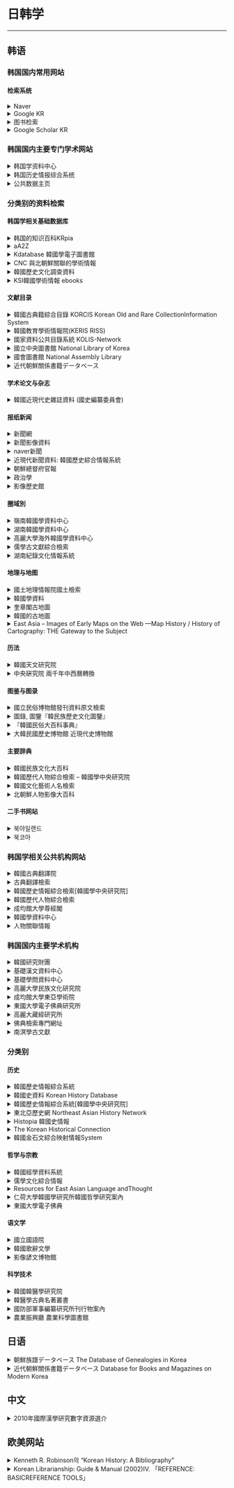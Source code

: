 # 日韩学

---

## 韩语

### 韩国国内常用网站

#### 检索系统

<div class="grid">
    <div><details><summary>Naver</summary><p><a href="https://www.naver.com/" target="_blank" role="button" class="outline">访问网站</a></p></details></div>
    <div><details><summary>Google KR</summary><p><a href="https://books.google.co.kr/?hl=ko" target="_blank" role="button" class="outline">访问网站</a></p></details></div>
    <div><details><summary>图书检索</summary><p><a href="http://books.google.co.kr/books?hl=ko" target="_blank" role="button" class="outline">访问网站</a></p></details></div>
</div>
<div class="grid">
    <div><details><summary>Google Scholar KR</summary><p><a href="http://scholar.google.co.kr/
" target="_blank" role="button" class="outline">访问网站</a></p></details></div>
    <div> </div>
    <div> </div>
</div>

### 韩国国内主要专门学术网站

<div class="grid">
    <div><details><summary>韩国学资料中心</summary><p><a href="http://www.kostma.net" target="_blank" role="button" class="outline">访问网站</a></p></details></div>
    <div><details><summary>韩国历史情报综合系统</summary><p><a href="http://www.koreanhistory.or.kr/" target="_blank" role="button" class="outline">访问网站</a></p></details></div>
    <div><details><summary>公共数据主页</summary><p><a href="https://www.data.go.kr/" target="_blank" role="button" class="outline">访问网站</a></p></details></div>
</div>

### 分类别的资料检索

#### 韩国学相关基础数据库

<div class="grid">
    <div><details><summary>韩国的知识百科KRpia</summary><p>包括歷史、藝術，文學以及燕行錄叢刊增補版<br/><a href="http://www.krpia.co.kr/" target="_blank" role="button" class="outline">访问网站</a></p></details></div>
    <div><details><summary>aA2Z</summary><p>韩国学的窗口<br/><a href="http://koreaa2z.com/index_gen.htm" target="_blank" role="button" class="outline">访问网站</a></p></details></div>
    <div><details><summary>Kdatabase 韓國學電子圖書館</summary><p><a href="http://www.kdatabase.com/" target="_blank" role="button" class="outline">访问网站</a></p></details></div>
</div>
<div class="grid">
    <div><details><summary>CNC 與北朝鮮關聯的學術情報</summary><p><a href="http://yescnc.com/main.aspx" target="_blank" role="button" class="outline">访问网站</a></p></details></div>
    <div><details><summary>韓國歷史文化調查資料</summary><p>Korean History & Culture Research Database （主要是考古學）<br/><a href="http://www.excavation.co.kr/" target="_blank" role="button" class="outline">访问网站</a></p></details></div>
    <div><details><summary>KSI韓國學術情報 ebooks</summary><p><a href="http://ebook.kstudy.com/" target="_blank" role="button" class="outline">访问网站</a></p></details></div>
</div>

#### 文献目录

<div class="grid">
    <div><details><summary>韓國古典籍綜合目錄 KORCIS Korean Old and Rare CollectionInformation System</summary><p><a href="https://www.nl.go.kr/korcis/" target="_blank" role="button" class="outline">访问网站</a></p></details></div>
    <div><details><summary>韓國教育學術情報院(KERIS RISS)</summary><p><a href="http://www.riss4u.net/index.jsp" target="_blank" role="button" class="outline">访问网站</a></p></details></div>
    <div><details><summary>國家資料公共目錄系統 KOLIS-Network</summary><p><a href="http://www.nl.go.kr/kolisnet/index.php" target="_blank" role="button" class="outline">访问网站</a></p></details></div>
</div>
<div class="grid">
    <div><details><summary>國立中央圖書館 National Library of Korea</summary><p><a href="http://www.nl.go.kr/nl/index.jsp" target="_blank" role="button" class="outline">访问网站</a></p></details></div>
    <div><details><summary>國會圖書館 National Assembly Library</summary><p><a href="http://www.nanet.go.kr/main.jsp" target="_blank" role="button" class="outline">访问网站</a></p></details></div>
    <div><details><summary>近代朝鮮關係書籍データベース</summary><p><a href="http://www.ioc.u-tokyo.ac.jp/~koreandb/" target="_blank" role="button" class="outline">访问网站</a></p></details></div>
</div>

#### 学术论文与杂志

<div class="grid">
    <div><details><summary>韓國近現代史雜誌資料 (國史編纂委員會)</summary><p><a href="http://db.history.go.kr/item/level.do;jsessionid=1A12D105D8C562D0D4B93FDCE370F6B0?itemId=ma" target="_blank" role="button" class="outline">访问网站</a></p></details></div>
    <div> </div>
    <div> </div>
</div>

#### 报纸新闻

<div class="grid">
    <div><details><summary>新聞網</summary><p><a href="http://www.newspaper.co.kr/click.html" target="_blank" role="button" class="outline">访问网站</a></p></details></div>
    <div><details><summary>新聞影像資料</summary><p>記事統合檢索不包括 中央日報, 朝鮮日報.九十年代以前新聞1960~1989，古新聞檢索 1883~1945.<br/><a href="http://www.mediagaon.or.kr/" target="_blank" role="button" class="outline">访问网站</a></p></details></div>
    <div><details><summary>naver新聞</summary><p>包括京鄉新聞, 東亞日報, 한겨레（韓民族）, 每日經濟新聞<br/><a href="newslibrary.naver.com/" target="_blank" role="button" class="outline">访问网站</a></p></details></div>
</div>
<div class="grid">
    <div><details><summary>近現代新聞資料: 韓國歷史綜合情報系統</summary><p><a href="http://www.koreanhistory.or.kr/" target="_blank" role="button" class="outline">访问网站</a></p></details></div>
    <div><details><summary>朝鮮總督府官報</summary><p><a href="http://gb.nl.go.kr/" target="_blank" role="button" class="outline">访问网站</a></p></details></div>
    <div><details><summary>政治學</summary><p><a href="http://korea.kr/main.do" target="_blank" role="button" class="outline">访问网站</a></p></details></div>
</div>
<div class="grid">
    <div><details><summary>影像歷史館</summary><p><a href="http://film.ktv.go.kr/index.jsp" target="_blank" role="button" class="outline">访问网站</a></p></details></div>
    <div> </div>
    <div> </div>
</div>

#### 圈域別

<div class="grid">
    <div><details><summary>嶺南韓國學資料中心</summary><p><a href="http://yn.ugyo.net/;jsessionid=CB6F50E1C4CB91B2993700C000EBF42C" target="_blank" role="button" class="outline">访问网站</a></p></details></div>
    <div><details><summary>湖南韓國學資料中心</summary><p><a href="http://203.254.129.108/emuseum/service/" target="_blank" role="button" class="outline">访问网站</a></p></details></div>
    <div><details><summary>高麗大學海外韓國學資料中心</summary><p><a href="http://kostma.korea.ac.kr/" target="_blank" role="button" class="outline">访问网站</a></p></details></div>
</div>
<div class="grid">
    <div><details><summary>儒學古文獻綜合檢索</summary><p><a href="http://giho.cnu.ac.kr/main.do" target="_blank" role="button" class="outline">访问网站</a></p></details></div>
    <div><details><summary>湖南紀錄文化情報系統</summary><p><a href="http://honam.chonbuk.ac.kr/" target="_blank" role="button" class="outline">访问网站</a></p></details></div>
    <div> </div>
</div>

#### 地理与地图

<div class="grid">
    <div><details><summary>國土地理情報院國土檢索</summary><p>包括韓國地理志, 地名由來集, 地圖學發達<br/><a href="http://www.land.go.kr/portal/main.do" target="_blank" role="button" class="outline">访问网站</a></p></details></div>
    <div><details><summary>韓國學資料</summary><p>包括電子古地圖『東輿圖』<br/><a href="http://www.kostma.net/dbMain.aspx" target="_blank" role="button" class="outline">访问网站</a></p></details></div>
    <div><details><summary>奎章閣古地圖</summary><p><a href="http://e-kyujanggak.snu.ac.kr/home/index.do?idx=06&siteCd=KYU&topMenuId=206&targetId=379" target="_blank" role="button" class="outline">访问网站</a></p></details></div>
</div>
<div class="grid">
    <div><details><summary>韓國的古地圖</summary><p><a href="http://ssrr.new21.net/geo_map/map_01.htm" target="_blank" role="button" class="outline">访问网站</a></p></details></div>
    <div><details><summary>East Asia – Images of Early Maps on the Web —Map History / History of Cartography: THE Gateway to the Subject</summary><p><a href="http://www.maphistory.info/imageasia.html#east" target="_blank" role="button" class="outline">访问网站</a></p></details></div>
    <div> </div>
</div>

#### 历法

<div class="grid">
    <div><details><summary>韓國天文研究院</summary><p><a href="http://astro.kasi.re.kr/Life/ConvertSolarLunarForm.aspx?MenuID=115" target="_blank" role="button" class="outline">访问网站</a></p></details></div>
    <div><details><summary>中央硏究院 兩千年中西曆轉換</summary><p><a href="http://sinocal.sinica.edu.tw/" target="_blank" role="button" class="outline">访问网站</a></p></details></div>
    <div> </div>
</div>

#### 图鉴与图录

<div class="grid">
    <div><details><summary>國立民俗博物館發刊資料原文檢索</summary><p><a href="http://www.nfm.go.kr/Data/daPubintro.nfm" target="_blank" role="button" class="outline">访问网站</a></p></details></div>
    <div><details><summary>圖錄, 圖鑒『韓民族歷史文化圖鑒』</summary><p>衣食住行，生產生活<br/><a href="http://www.nfm.go.kr/Data/daPub_search.nfm" target="_blank" role="button" class="outline">访问网站</a></p></details></div>
    <div><details><summary>『韓國民俗大百科事典』</summary><p><a href="http://www.nfm.go.kr/Data/daPubintro.nfm" target="_blank" role="button" class="outline">访问网站</a></p></details></div>
</div>
<div class="grid">
    <div><details><summary>大韓民國歷史博物館 近現代史博物館</summary><p><a href="http://www.much.go.kr/cooperation/index.html" target="_blank" role="button" class="outline">访问网站</a></p></details></div>
    <div> </div>
    <div> </div>
</div>

#### 主要辞典

<div class="grid">
    <div><details><summary>韓國民族文化大百科</summary><p><a href="http://encykorea.aks.ac.kr/" target="_blank" role="button" class="outline">访问网站</a></p></details></div>
    <div><details><summary>韓國歷代人物綜合檢索 – 韓國學中央研究院</summary><p><a href="http://people.aks.ac.kr/index.aks" target="_blank" role="button" class="outline">访问网站</a></p></details></div>
    <div><details><summary>韓國文化藝術人名檢索</summary><p><a href="http://artsnet.co.kr/sub.php3?cell=B&dir=webjin&load=index&lang=php" target="_blank" role="button" class="outline">访问网站</a></p></details></div>
</div>
<div class="grid">
    <div><details><summary>北朝鮮人物影像大百科</summary><p><a href="http://www.kppeople.com/" target="_blank" role="button" class="outline">访问网站</a></p></details></div>
    <div> </div>
    <div> </div>
</div>

#### 二手书网站

<div class="grid">
    <div><details><summary>북아일랜드</summary><p><a href="http://www.bookisland.co.kr/" target="_blank" role="button" class="outline">访问网站</a></p></details></div>
    <div><details><summary>북코아</summary><p><a href="http://www.bookoa.com/" target="_blank" role="button" class="outline">访问网站</a></p></details></div>
    <div> </div>
</div>

### 韩国学相关公共机构网站

<div class="grid">
    <div><details><summary>韓國古典翻譯院</summary><p><a href="http://www.itkc.or.kr/MAN/index.jsp" target="_blank" role="button" class="outline">访问网站</a></p></details></div>
    <div><details><summary>古典翻譯檢索</summary><p><a href="http://db.itkc.or.kr/itkcdb/text/mks/mksMainPopup.jsp" target="_blank" role="button" class="outline">访问网站</a></p></details></div>
    <div><details><summary>韓國歷史情報綜合檢索[韓國學中央研究院]</summary><p><a href="http://yoksa.aks.ac.kr/" target="_blank" role="button" class="outline">访问网站</a></p></details></div>
</div>
<div class="grid">
    <div><details><summary>韓國歷代人物綜合檢索</summary><p><a href="http://people.aks.ac.kr/index.aks" target="_blank" role="button" class="outline">访问网站</a></p></details></div>
    <div><details><summary>成均館大學尊經閣</summary><p><a href="http://east.skku.ac.kr/" target="_blank" role="button" class="outline">访问网站</a></p></details></div>
    <div><details><summary>韓國學資料中心</summary><p><a href="http://www.kostma.net" target="_blank" role="button" class="outline">访问网站</a></p></details></div>
</div>
<div class="grid">
    <div><details><summary>人物關聯情報</summary><p><a href="http://www.kostma.net/FamilyTree/" target="_blank" role="button" class="outline">访问网站</a></p></details></div>
    <div> </div>
    <div> </div>
</div>

### 韩国国内主要学术机构

<div class="grid">
    <div><details><summary>韓國研究財團</summary><p><a href="http://www.nrf.re.kr/" target="_blank" role="button" class="outline">访问网站</a></p></details></div>
    <div><details><summary>基礎漢文資料中心</summary><p><a href="http://www.krm.or.kr/index.jsp" target="_blank" role="button" class="outline">访问网站</a></p></details></div>
    <div><details><summary>基礎學問資料中心</summary><p><a href="http://www.krm.or.kr/baseData/bird_index.jsp" target="_blank" role="button" class="outline">访问网站</a></p></details></div>
</div>
<div class="grid">
    <div><details><summary>高麗大學民族文化研究院</summary><p><a href="http://kcrc.korea.ac.kr/" target="_blank" role="button" class="outline">访问网站</a></p></details></div>
    <div><details><summary>成均館大學東亞學術院</summary><p><a href="http://aeas.skku.edu/" target="_blank" role="button" class="outline">访问网站</a></p></details></div>
    <div><details><summary>東國大學電子佛典研究所</summary><p><a href="http://ebti.dongguk.ac.kr/" target="_blank" role="button" class="outline">访问网站</a></p></details></div>
</div>
<div class="grid">
    <div><details><summary>高麗大藏經研究所</summary><p><a href="http://www.sutra.re.kr/" target="_blank" role="button" class="outline">访问网站</a></p></details></div>
    <div><details><summary>佛典檢索專門網址</summary><p><a href="http://www.buddhapia.com/" target="_blank" role="button" class="outline">访问网站</a></p></details></div>
    <div><details><summary>南溟學古文獻</summary><p><a href="http://nmh.gsnu.ac.kr/" target="_blank" role="button" class="outline">访问网站</a></p></details></div>
</div>

### 分类别

#### 历史

<div class="grid">
    <div><details><summary>韓國歷史情報綜合系統 </summary><p>Korean History On-line 編年資料<br/><a href="http://www.koreanhistory.or.kr/" target="_blank" role="button" class="outline">访问网站</a></p></details></div>
    <div><details><summary>韓國史資料 Korean History Database</summary><p>時代別/形態別/國史編纂委員會資料<br/><a href="http://db.history.go.kr/" target="_blank" role="button" class="outline">访问网站</a></p></details></div>
    <div><details><summary>韓國歷史情報綜合系統[韓國學中央研究院]</summary><p><a href="http://yoksa.aks.ac.kr/" target="_blank" role="button" class="outline">访问网站</a></p></details></div>
</div>
<div class="grid">
    <div><details><summary>東北亞歷史網 Northeast Asian History Network</summary><p><a href="http://contents.nahf.or.kr/index.do" target="_blank" role="button" class="outline">访问网站</a></p></details></div>
    <div><details><summary>Histopia 韓國史情報</summary><p><a href="http://www.histopia.net/zbxe/" target="_blank" role="button" class="outline">访问网站</a></p></details></div>
    <div><details><summary>The Korean Historical Connection</summary><p><a href="http://www.hongik.ac.kr/~khc/khc-eng.htm" target="_blank" role="button" class="outline">访问网站</a></p></details></div>
</div>
<div class="grid">
    <div><details><summary>韓國金石文綜合映射情報System</summary><p><a href="http://gsm.nricp.go.kr/_third/user/main.jsp" target="_blank" role="button" class="outline">访问网站</a></p></details></div>
    <div> </div>
    <div> </div>
</div>

#### 哲学与宗教

<div class="grid">
    <div><details><summary>韓國經學資料系統</summary><p><a href="http://koco.skku.edu/" target="_blank" role="button" class="outline">访问网站</a></p></details></div>
    <div><details><summary>儒學文化綜合情報</summary><p><a href="http://www.ugyo.net/" target="_blank" role="button" class="outline">访问网站</a></p></details></div>
    <div><details><summary>Resources for East Asian Language andThought</summary><p><a href="http://www.acmuller.net/" target="_blank" role="button" class="outline">访问网站</a></p></details></div>
</div>
<div class="grid">
    <div><details><summary>仁荷大學韓國學研究所韓國哲學研究案內</summary><p><a href="http://www.inhakoreanology.kr/search/philosophy_notice.php" target="_blank" role="button" class="outline">访问网站</a></p></details></div>
    <div><details><summary>東國大學電子佛典</summary><p>韓國佛敎全書<br/><a href="http://ebti.dongguk.ac.kr/" target="_blank" role="button" class="outline">访问网站</a></p></details></div>
    <div> </div>
</div>

#### 语文学

<div class="grid">
    <div><details><summary>國立國語院</summary><p><a href="http://www.korean.go.kr/" target="_blank" role="button" class="outline">访问网站</a></p></details></div>
    <div><details><summary>韓國歌辭文學</summary><p><a href="http://www.gasa.go.kr/" target="_blank" role="button" class="outline">访问网站</a></p></details></div>
    <div><details><summary>影像諺文博物館</summary><p>文獻資料與解題<br/><a href="http://www.hangeulmuseum.org/" target="_blank" role="button" class="outline">访问网站</a></p></details></div>
</div>

#### 科学技术

<div class="grid">
    <div><details><summary>韓國韓醫學研究院</summary><p><a href="http://www.kiom.re.kr/index.jsp" target="_blank" role="button" class="outline">访问网站</a></p></details></div>
    <div><details><summary>韓醫學古典名著叢書</summary><p><a href="http://jisik.kiom.re.kr/index.jsp" target="_blank" role="button" class="outline">访问网站</a></p></details></div>
    <div><details><summary>國防部軍事編纂研究所刊行物案內</summary><p>“兵書” “戰史”<br/><a href="http://www.imhc.mil.kr/user/indexSub.action?codyMenuSeq=70543&siteId=imhc&menuUIType=top" target="_blank" role="button" class="outline">访问网站</a></p></details></div>
</div>
<div class="grid">
    <div><details><summary>農業振興廳 農業科學圖書館</summary><p>“農業古書”<br/><a href="http://lib.rda.go.kr/ebook/userpage/index.asp" target="_blank" role="button" class="outline">访问网站</a></p></details></div>
    <div> </div>
    <div> </div>
</div>

## 日语

<div class="grid">
    <div><details><summary>朝鮮族譜データベース The Database of Genealogies in Korea</summary><p><a href="http://www.ioc.u-tokyo.ac.jp/~koreandb/zokufuindex.htm" target="_blank" role="button" class="outline">访问网站</a></p></details></div>
    <div><details><summary>近代朝鮮關係書籍データベース Database for Books and Magazines on Modern Korea</summary><p><a href="http://www.ioc.u-tokyo.ac.jp/~koreandb/" target="_blank" role="button" class="outline">访问网站</a></p></details></div>
    <div> </div>
</div>

## 中文

<div class="grid">
    <div><details><summary>2010年國際漢學研究數字資源選介</summary><p><a href="http://ccs.ncl.edu.tw/2010e_book/index.html" target="_blank" role="button" class="outline">访问网站</a></p></details></div>
    <div> </div>
    <div> </div>
</div>

## 欧美网站

<div class="grid">
    <div><details><summary>Kenneth R. Robinson의 “Korean History: A Bibliography”</summary><p><a href="http://www.hawaii.edu/korea/biblio/" target="_blank" role="button" class="outline">访问网站</a></p></details></div>
    <div><details><summary>Korean Librarianship: Guide & Manual (2002)IV. 「REFERENCE: BASICREFERENCE TOOLS」</summary><p><a href="http://www.eastasianlib.org/ckm/koreanlibrarianship.html" target="_blank" role="button" class="outline">访问网站</a></p></details></div>
    <div> </div>
</div>